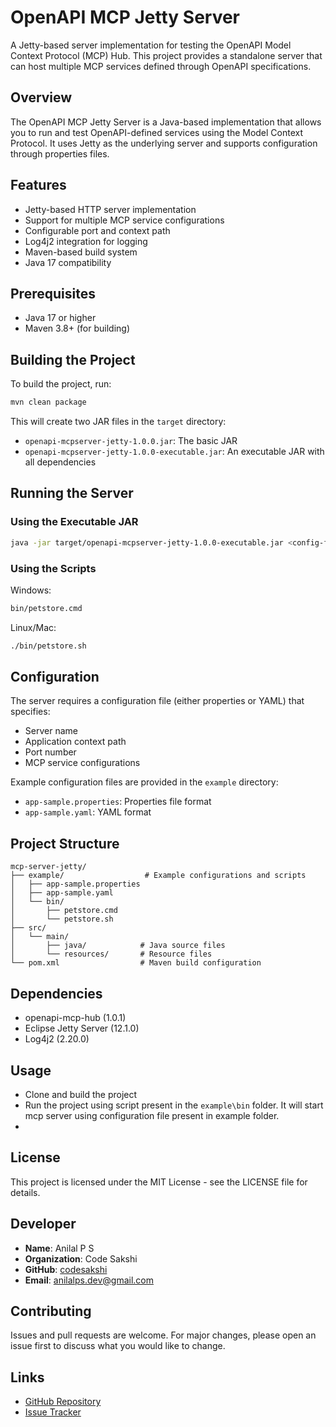 # OpenAPI MCP Jetty Server

A Jetty-based server implementation for testing the OpenAPI Model Context Protocol (MCP) Hub. This project provides a standalone server that can host multiple MCP services defined through OpenAPI specifications.

## Overview

The OpenAPI MCP Jetty Server is a Java-based implementation that allows you to run and test OpenAPI-defined services using the Model Context Protocol. It uses Jetty as the underlying server and supports configuration through properties files.

## Features

- Jetty-based HTTP server implementation
- Support for multiple MCP service configurations
- Configurable port and context path
- Log4j2 integration for logging
- Maven-based build system
- Java 17 compatibility

## Prerequisites

- Java 17 or higher
- Maven 3.8+ (for building)

## Building the Project

To build the project, run:

```bash
mvn clean package
```

This will create two JAR files in the `target` directory:
- `openapi-mcpserver-jetty-1.0.0.jar`: The basic JAR
- `openapi-mcpserver-jetty-1.0.0-executable.jar`: An executable JAR with all dependencies

## Running the Server

### Using the Executable JAR

```bash
java -jar target/openapi-mcpserver-jetty-1.0.0-executable.jar <config-file-path>
```

### Using the Scripts

Windows:
```bash
bin/petstore.cmd
```

Linux/Mac:
```bash
./bin/petstore.sh
```

## Configuration

The server requires a configuration file (either properties or YAML) that specifies:
- Server name
- Application context path
- Port number
- MCP service configurations

Example configuration files are provided in the `example` directory:
- `app-sample.properties`: Properties file format
- `app-sample.yaml`: YAML format

## Project Structure

```
mcp-server-jetty/
├── example/                  # Example configurations and scripts
│   ├── app-sample.properties
│   ├── app-sample.yaml
│   └── bin/
│       ├── petstore.cmd
│       └── petstore.sh
├── src/
│   └── main/
│       ├── java/            # Java source files
│       └── resources/       # Resource files
└── pom.xml                  # Maven build configuration
```

## Dependencies

- openapi-mcp-hub (1.0.1)
- Eclipse Jetty Server (12.1.0)
- Log4j2 (2.20.0)

## Usage
- Clone and build the project
- Run the project using script present in the `example\bin` folder. It will start mcp server using configuration file present in example folder.
- 


## License

This project is licensed under the MIT License - see the LICENSE file for details.

## Developer

- **Name**: Anilal P S
- **Organization**: Code Sakshi
- **GitHub**: [codesakshi](https://github.com/codesakshi)
- **Email**: anilalps.dev@gmail.com

## Contributing

Issues and pull requests are welcome. For major changes, please open an issue first to discuss what you would like to change.

## Links

- [GitHub Repository](https://github.com/codesakshi/simpleopenapi-mcpserver-jetty)
- [Issue Tracker](https://github.com/codesakshi/openapi-mcpserver-jetty/issues)
